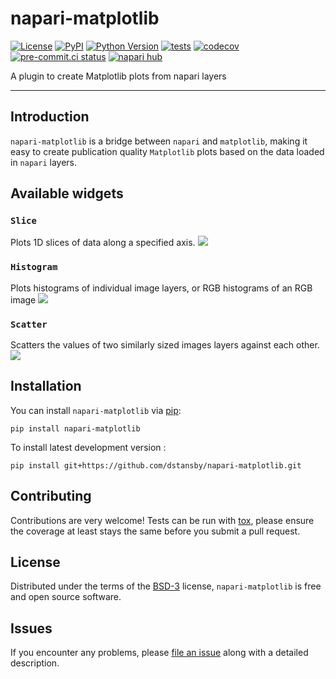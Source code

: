 # napari-matplotlib

[![License](https://img.shields.io/pypi/l/napari-matplotlib.svg?color=green)](https://github.com/dstansby/napari-matplotlib/raw/main/LICENSE)
[![PyPI](https://img.shields.io/pypi/v/napari-matplotlib.svg?color=green)](https://pypi.org/project/napari-matplotlib)
[![Python Version](https://img.shields.io/pypi/pyversions/napari-matplotlib.svg?color=green)](https://python.org)
[![tests](https://github.com/dstansby/napari-matplotlib/workflows/tests/badge.svg)](https://github.com/dstansby/napari-matplotlib/actions)
[![codecov](https://codecov.io/gh/dstansby/napari-matplotlib/branch/main/graph/badge.svg)](https://codecov.io/gh/dstansby/napari-matplotlib)
[![pre-commit.ci status](https://results.pre-commit.ci/badge/github/matplotlib/pytest-mpl/master.svg)](https://results.pre-commit.ci/latest/github/matplotlib/pytest-mpl/master)
[![napari hub](https://img.shields.io/endpoint?url=https://api.napari-hub.org/shields/napari-matplotlib)](https://napari-hub.org/plugins/napari-matplotlib)

A plugin to create Matplotlib plots from napari layers

----------------------------------

## Introduction
`napari-matplotlib` is a bridge between `napari` and `matplotlib`, making it easy to create publication quality `Matplotlib` plots based on the data loaded in `napari` layers.

## Available widgets

### `Slice`
Plots 1D slices of data along a specified axis.
![](https://raw.githubusercontent.com/dstansby/napari-matplotlib/main/examples/slice.png)

### `Histogram`
Plots histograms of individual image layers, or RGB histograms of an RGB image
![](https://raw.githubusercontent.com/dstansby/napari-matplotlib/main/examples/hist.png)

### `Scatter`
Scatters the values of two similarly sized images layers against each other.
![](https://raw.githubusercontent.com/dstansby/napari-matplotlib/main/examples/scatter.png)

## Installation

You can install `napari-matplotlib` via [pip]:

    pip install napari-matplotlib



To install latest development version :

    pip install git+https://github.com/dstansby/napari-matplotlib.git


## Contributing

Contributions are very welcome! Tests can be run with [tox], please ensure
the coverage at least stays the same before you submit a pull request.

## License

Distributed under the terms of the [BSD-3] license,
`napari-matplotlib` is free and open source software.

## Issues

If you encounter any problems, please [file an issue] along with a detailed description.

[@napari]: https://github.com/napari
[BSD-3]: http://opensource.org/licenses/BSD-3-Clause

[file an issue]: https://github.com/dstansby/napari-matplotlib/issues

[napari]: https://github.com/napari/napari
[tox]: https://tox.readthedocs.io/en/latest/
[pip]: https://pypi.org/project/pip/
[PyPI]: https://pypi.org/
